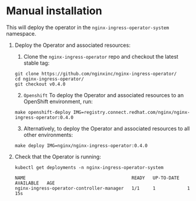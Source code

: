 # Manual installation

This will deploy the operator in the `nginx-ingress-operator-system` namespace.


1. Deploy the Operator and associated resources:
   1. Clone the `nginx-ingress-operator` repo and checkout the latest stable tag:
    ```
    git clone https://github.com/nginxinc/nginx-ingress-operator/
    cd nginx-ingress-operator/
    git checkout v0.4.0
    ```

   2. `Openshift` To deploy the Operator and associated resources to an OpenShift environment, run:
    ```
    make openshift-deploy IMG=registry.connect.redhat.com/nginx/nginx-ingress-operator:0.4.0
    ```

   3. Alternatively, to deploy the Operator and associated resources to all other environments:
    ```
    make deploy IMG=nginx/nginx-ingress-operator:0.4.0
    ```

2. Check that the Operator is running:
    ```
    kubectl get deployments -n nginx-ingress-operator-system   

    NAME                                        READY   UP-TO-DATE   AVAILABLE   AGE
    nginx-ingress-operator-controller-manager   1/1     1            1           15s
    ```
